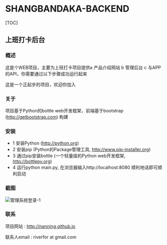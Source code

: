 SHANGBANDAKA-BACKEND
====================

[TOC]

## 上班打卡后台


### 概述

这是个WEB项目，主要为上班打卡项目提供a 产品介绍网站 b 管理后台 c 与APP的API，你需要通过以下步骤成功运行起来

这是一个正起步的项目，欢迎你加入

### 关于

项目基于Python的bottle web开发框架，前端基于bootstrap (http://getbootstrap.com) 构建

### 安装

* 1 安装Python (http://python.org)
* 2 安装pip (Python的Package管理工具, http://www.pip-installer.org)
* 3 通过pip安装bottle (一个轻量级的Python web开发框架, http://bottlepy.org)
* 4 运行python main.py, 在浏览器输入http://localhost:8080 顺利地话即可顺利启动


### 截图
![管理系统登录-1](http://raw.githubusercontent.com/NANNING/SHANGBANDAKA-BACKEND/master/assets/screenshots/manager-login.png "管理系统登录")

### 联系
项目网站 : http://nanning.github.io

联系人email : riverfor at gmail.com
